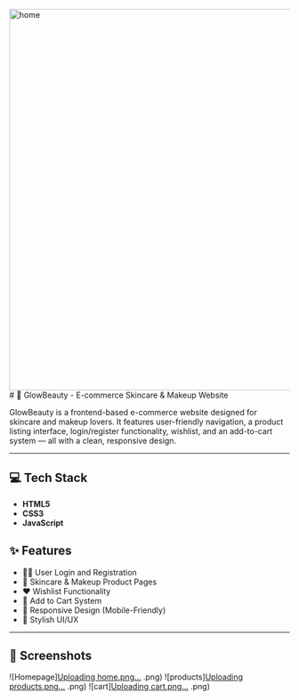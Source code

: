 <img width="1366" height="686" alt="home" src="https://github.com/user-attachments/assets/86df7572-3657-4a28-8e0c-26727b9808a1" /># 🌟 GlowBeauty - E-commerce Skincare & Makeup Website

GlowBeauty is a frontend-based e-commerce website designed for skincare and makeup lovers. It features user-friendly navigation, a product listing interface, login/register functionality, wishlist, and an add-to-cart system — all with a clean, responsive design.

---

## 💻 Tech Stack

- **HTML5**
- **CSS3**
- **JavaScript**
## ✨ Features

- 👩‍💻 User Login and Registration
- 💅 Skincare & Makeup Product Pages
- ❤️ Wishlist Functionality
- 🛒 Add to Cart System
- 📱 Responsive Design (Mobile-Friendly)
- 🎨 Stylish UI/UX

---

## 📸 Screenshots
![Homepage][Uploading home.png…]()
.png)
![products][Uploading products.png…]()
.png)
![cart][Uploading cart.png…]()
.png)






  
